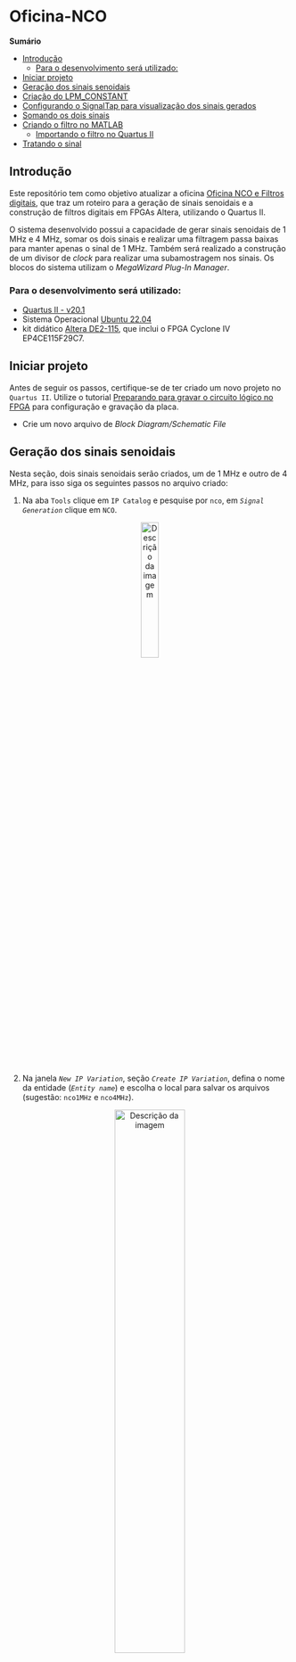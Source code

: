 # Oficina-NCO  <!-- omit in toc -->

**Sumário**

- [Introdução](#introdução)
  - [Para o desenvolvimento será utilizado:](#para-o-desenvolvimento-será-utilizado)
- [Iniciar projeto](#iniciar-projeto)
- [Geração dos sinais senoidais](#geração-dos-sinais-senoidais)
- [Criação do LPM\_CONSTANT](#criação-do-lpm_constant)
- [Configurando o SignalTap para visualização dos sinais gerados](#configurando-o-signaltap-para-visualização-dos-sinais-gerados)
- [Somando os dois sinais](#somando-os-dois-sinais)
- [Criando o filtro no MATLAB](#criando-o-filtro-no-matlab)
  - [Importando o filtro no Quartus II](#importando-o-filtro-no-quartus-ii)
- [Tratando o sinal](#tratando-o-sinal)


## Introdução
Este repositório tem como objetivo atualizar a oficina [Oficina NCO e Filtros digitais](https://wiki.sj.ifsc.edu.br/index.php/Oficina_NCO_e_Filtros_digitais), que traz um roteiro para a geração de sinais senoidais e a construção de filtros digitais em FPGAs Altera, utilizando o Quartus II. 

O sistema desenvolvido possui a capacidade de gerar sinais senoidais de 1 MHz e 4 MHz, somar os dois sinais e realizar uma filtragem passa baixas para manter apenas o sinal de 1 MHz. Também será realizado a construção de um divisor de *clock* para realizar uma subamostragem nos sinais. Os blocos do sistema utilizam o *MegaWizard Plug-In Manager*.

<!--  uma ferramenta nativa do Quartus II. O projeto foi desenvolvido no kit didático Altera DE2-115, que inclui o FPGA Cyclone IV EP4CE115F29C7.

 pois utiliza versões antigas do software [Quartus](https://www.intel.com.br/content/www/br/pt/products/details/fpga/development-tools/quartus-prime.html). -->

<!-- ![alt text](fig/PJI29008-OficinaSistema.png "NCO") -->



### Para o desenvolvimento será utilizado:

- [Quartus II - v20.1](https://www.intel.com/content/www/us/en/software-kit/661015/intel-quartus-prime-standard-edition-design-software-version-20-1-for-windows.html)
- Sistema Operacional [Ubuntu 22.04](https://ubuntu.com/download/desktop)
-  kit didático [Altera DE2-115](https://wiki.sj.ifsc.edu.br/index.php/Interfaces_de_entrada_e_sa%C3%ADda_da_DE2-115), que inclui o FPGA Cyclone IV EP4CE115F29C7.


## Iniciar projeto

Antes de seguir os passos, certifique-se de ter criado um novo projeto no `Quartus II`. Utilize o tutorial [Preparando para gravar o circuito lógico no FPGA](https://wiki.sj.ifsc.edu.br/index.php/Preparando_para_gravar_o_circuito_l%C3%B3gico_no_FPGA) para configuração e gravação da placa.

- Crie um novo arquivo de *Block Diagram/Schematic File*

## Geração dos sinais senoidais

Nesta seção, dois sinais senoidais serão criados, um de 1 MHz e outro de 4 MHz, para isso siga os seguintes passos no arquivo criado:

1. Na aba `Tools` clique em `IP Catalog` e pesquise por `nco`, em *`Signal Generation`* clique em `NCO`. 
<!-- ```
Installed IP
├── Library
├── DSP
│   └── Signal Generation
        └── NCO     
``` -->

<p align="center">
  <img src="images/ip-nco.png" alt="Descrição da imagem" width="25%">
</p>

2. Na janela *`New IP Variation`*, seção *`Create IP Variation`*, defina o nome da entidade (*`Entity name`*) e escolha o local para salvar os arquivos (sugestão: `nco1MHz` e `nco4MHz`).

<p align="center">
  <img src="images/janela1-nco.png" alt="Descrição da imagem" width="50%">
</p>

> __Obs__: Na seção *`Target Device`* certifique-se que *`Family`* esteja definida como `Cyclone IV E` e *`device`* igual a `EP4CE115F29C7`.

3. Na janela *`IP Parameter Editor`* :

   - Defina os seguintes parâmetros de *`Architecture`*:

     - `Generation Algorithm:` Multiplier-based
     - `Outputs:` Dual Output
     - `Number of Channels:` 1
     - `Number of Bands:` 1
  
   - Defina os seguintes parâmetros de *`Frequency`*:
     - `Phase Accumulator Precision:` 32 bits
     - `Angular Resolution:` 16 bits
     - `Magnitude Resolution:` 10 bits 
     - `Dither Level:` 4
     - `Clock Rate:` 50 MHz
     - `Desired Increment Value:` 1.0 MHz
     - Em `Phase Increment Value`, anote o valor disponibilizado (Para 1MHz, 85899346). Esse número pode ser encontrado através da equação:

     $$PIV = \left (\frac{DOF}{CR}\right) PAP$$

      - Após finalizar as configurações, clique em `Generate VHDL`.
      - Na janela `Generation` aba `Synthesys` modifique o `Create HDL design` para `VHDL` e clique em `Generate`.
      - Ao finalizar o processo de geração do código `VHDL`, clique em finish.
      - Note que ao retornar para janela padrão do Quartus II, não foi adicionado um novo arquivo ao projeto com nome de `nco1MHz.qip`.
      - Ao retornar para janela padrão do Quartus II verifique se `nco1MHz.qip` está em files. Caso não esteja, adicione ao projeto. 


<p align="center">
  <img src="images/config-nco.png" alt="Descrição da imagem" width="55%">
</p>
   
> O mesmo procedimento deve ser realizado para o NCO de 4 MHz, ao criar o nco4MHz terá o seguinte `Phase Increment Value:343597384`.


## Criação do LPM_CONSTANT

Nesta seção, dois LPM_CONSTANT devem ser criados, sendo um para o NCO de 1 MHz e outro para 4 MHz, para isso siga os seguintes passos:

1. Na aba `Tools` clique em `IP Catalog` e pesquise por `lpm_constant`. Em *`Library`*, clique em `LPM_CONSTANT`. Em seguida, atribua um nome como `const1MHz` e certifique-se de marcar a opção `VHDL` na aba `IP variation file type`. 
   
2. Na janela `MegaWizard` defina os seguintes parâmetros:
      - `Output:` 32 bits
      - `Constant value:` 85899346 (Dec)
  > O número de bits da constante é 32 para estar de acordo com o esperado pelo NCO e o valor decimal (85899346) é obtido com o NCO de 1 MHz.

3. Ao finalizar a parametrização, clique em next. Na aba `Summary`, marque todas as opções de arquivos disponíveis e clique em `Finish`.
   
4. Por fim, crie o `lpm_constant` para 4 MHz. Para isso, siga os passos descritos acima, modificando apenas o parâmetro `Constant value: 343597384 (Dec)`.

<p align="center">
  <img src="images/const1mhz.png" alt="Descrição da imagem" width="55%">
</p>

<p align="center">
  <img src="images/const1mhz-fim.png" alt="Descrição da imagem" width="55%">
</p>

 
5. Adicione os componentes ao projeto e realize as ligações como abaixo:

<p align="center">
  <img src="images/ligacao-nco-const.png" alt="Descrição da imagem" width="80%">
</p>

> Repare que a etrada `phi_inc[31..0]` controla o incremento do `NCO` para a geração do sinal senoidal, e a constante `Phase Increment Value` deve ser passada. 

1. Compile o projeto, e no **Pin Planner** (menu Assignments), configure apenas a porta **clk50MHz**, no Location **PIN_Y2**

## Configurando o SignalTap para visualização dos sinais gerados


1. Adicione um novo arquivo ao projeto, no tipo do arquivo selecione `SignalTap II Logic Analyzer File`.

<p align="center">
  <img src="images/criar-signaltap-quartus.png" alt="Descrição da imagem" width="25%">
</p>

2. Na aba `Setup` (primeiro passo da imagem abaixo), dê um duplo-clique na área em branco.

<p align="center">
  <img src="images/signaltapGeral.png" alt="Descrição da imagem" width="90%">
</p>

3. Na janela `Node Finder` selecione os sinais conforme abaixo: 

<p align="center">
  <img src="images/sinais-signal-tap.png" alt="Descrição da imagem" width="40%">
</p>

  - Em Filter, selecione `SignalTap II: pre-synthesis`
  - Clique no botão `List`
  - Na janela `Nodes Found`, selecione os sinais:
      - seno1MHz
      - seno4MHz
      - valid1MHz
      - valid4MHz
   - Com o botão `>` mova para direita os sinais e clique em `Insert`.

4. Na janela `Signal Configuration` (terceiro passo da imagem). Na seção `Clock`, clique no botão ... e use o mesmo procedimento para encontrar o sinal `clk50MHz`.

5. Na janela `JTAG Chain Configuration` (segundo passo da imagem), clique em `setup` e configure a placa para gravação. Em seguida, clique no botão ... e selecione com extensão `NOME_PROJETO.sof`.

6. Salve o arquivo com o nome `stp2.stp` e compile o projeto clicando no botão realçado `Start Compilation`.

7. Inicie a captura de dados, clicando no botão realçado `Autorun Analysis` 

<p align="center">
  <img src="images/signaltapBotoes.png" alt="Descrição da imagem" width="40%">
</p>

8. Na aba `Data` (quarto passo da imagem), nas variáveis `sen1MHz` e `sen4MHz` clique com o botão direito e siga `Bus Display Format > Signed Line Chart`:
   
<p align="center">
  <img src="images/config-seno.png" alt="Descrição da imagem" width="40%">
</p>


9. Ao final é possível observar os senos conforme a imagem abaixo:


<p align="center">
  <img src="images/sinais-obtidos.png" alt="Descrição da imagem" width="90%">
</p>

## Somando os dois sinais

Os sinais senoidais usam bit de sinal obtido via complemento de dois. Para somar os dois sinais, acrescentaremos um bit à representação, e usaremos o componente `LPM_ADD_SUB` presente em `IP Catalog` para realizar a soma. Dê o nome de `soma11bits` e certifique-se de ter selecionado `VHDL` na aba `IP variation file type`.


1. Escolha o número de `11 bits` para os sinais e selecione `Addition only`, em seguida, clique em `next`.
<p align="center">
  <img src="images/lpm-add-sub.png" alt="Descrição da imagem" width="40%">
</p>

2. Na aba `General 2`, mude o tipo da adição para `Signed` e clique em `next`. 
<p align="center">
  <img src="images/lpm-parte2.png" alt="Descrição da imagem" width="40%">
</p>

3. Na aba `Summary`, selecione todos os arquivos disponíveis e clique em `Finish`.
<p align="center">
  <img src="images/summary-add-sub.png" alt="Descrição da imagem" width="40%">
</p>

4. Adicione o somador ao projeto, puxe uma derivação dos fios de saída de cada sinal senoidal, dando o nome de s1[9] e s2[9].
   
5. Nas portas de entrada do somador, ligue à cada uma das derivações, repetindo bit mais significativo. Para isso, dê os nomes s1[9], s1[9..0] e s2[9], s2[9..0]. Por fim, crie uma porta de saída com nome soma[10..0].

<p align="center">
  <img src="images/lpm-adicionado-blocks.png" alt="Descrição da imagem" width="70%">
</p>


6. Após isso, compile o projeto e adicione a porta `soma` ao `SignalTap II`. Compile novamente, faça a programação, e inicie a captura de sinais no SignalTap II. Configure a exibição do sinal de `soma` da mesma forma que os sinais senoidais.

<p align="center">
  <img src="images/lpm-soma-signal-tap.png" alt="Descrição da imagem" width="90%">
</p>

## Criando o filtro no MATLAB

1. Abra o Matlab e digite fdatool na barra de comandos para abrir a ferramenta de criação de filtros.

2. Na seção `Design method` selecione FIR e defina o tipo do filtro como `Window`.
3. Em `Options` mude o tipo de janelamento em `Window` para `Kaiser`.
4. Mude em `frequency Specification`:
   - `FS` : 50000000
   - `Fpass` : 1200000
   - `Fstop` : 2000000

5. Clique em `Design Filter`.
   
<p align="center">
  <img src="images/fir-design-filter.png" alt="Descrição da imagem" width="70%">
</p>

6. Vá em `File>Export` no canto superior esquerdo.
7. Na seção `Export To` selecione `Coefficient File (ASCII)`.
8. Clique em `Export` para criar o arquivo que contém os coefientes do filtro.

<p align="center">
  <img src="images/fir-coeficiente.png" alt="Descrição da imagem" width="70%">
</p>

9. Utilize o código em python [processa_filtro](processa_filtro.py) para adequar os coeficientes para serem utilizados no `Quartus II`.
### Importando o filtro no Quartus II

1. Na janela `Tools > Ip Catalog` crie um novo componente `FIR II`.
2. Na aba `Coefficients` clique em `Import From File` e selecione o arquivo criado anteriormente pelo código [processa_filtro](processa_filtro.py). 

<p align="center">
  <img src="images/import_filtro.png" alt="Descrição da imagem" width="90%">
</p>

3. Após importar o filtro vá na aba `Input/Output Options`, em `Input Width` altere para 11 bits.
4. Clique em `Finish` para gerar o componente do filtro.


<p align="center">
  <img src="images/Config_filtro_quartus.png" alt="Descrição da imagem" width="90%">
</p>

5. Adicione o filtro no projeto e faça as ligações necessárias como na imagem abaixo.

<p align="center">
  <img src="images/filtro-pb-block.png" alt="Descrição da imagem" width="70%">
</p>

6. Após isso, compile o projeto e adicione a porta `filtro` ao `SignalTap II`. Compile novamente, faça a programação, e inicie a captura de sinais no `SignalTap II`.

<p align="center">
  <img src="images/SinalFiltrado_sem_deletar.png" alt="Descrição da imagem" width="90%">
</p>  

> Note que a representação do sinal possui bits repetidos (27-20)

## Tratando o sinal

1. Para possibilitar a análise do sinal filtrado, deve-se remover os bits repetidos, assim entre na aba `Setup` (canto inferior esquerdo do `Signal Tap II`).
2. Certifique-se que a captura foi encerrada e clique em `+` em `filtro[27..0]` e desmarque de `filtro[27]` até `filtro[21]` como na imagem abaixo.
<p align="center">
  <img src="images/Config_SignalTap.png" alt="Descrição da imagem" width="90%">
</p>

3. Compile novamente o projeto e inicie a captura de dados clicando no botão `Autorun Analysis`.

<p align="center">
  <img src="images/sinalFiltrado.png" alt="Descrição da imagem" width="90%">
</p>

> O descarte de bits realizado afetou apenas a visualização no `SignalTap II`. Para alterar efetivamento o sinal de saída do filtro, a interface de truncamento na configuração do `FIR II` pode ser usada, ou pode ser feita uma derivação dos sinais desejados na saída do filtro. 

